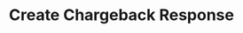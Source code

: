 ---
title: Create Chargeback Response
excerpt: Respond to a chargeback. This will send the response to the card network.
api:
  file: swagger (2).json
  operationId: Respond
hidden: false
---